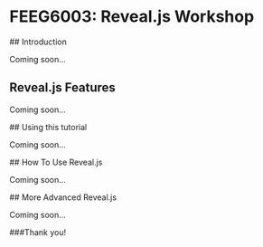 # FEEG6003: Reveal.js Workshop

## Introduction

Coming soon...

## Reveal.js Features

Coming soon...

## Using this tutorial

Coming soon...

## How To Use Reveal.js

Coming soon...

## More Advanced Reveal.js

Coming soon...

###Thank you!
